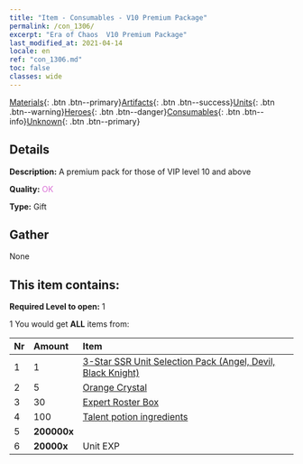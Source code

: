 ```yaml
---
title: "Item - Consumables - V10 Premium Package"
permalink: /con_1306/
excerpt: "Era of Chaos  V10 Premium Package"
last_modified_at: 2021-04-14
locale: en
ref: "con_1306.md"
toc: false
classes: wide
---
```

 [Materials](/Items/){: .btn .btn--primary}[Artifacts](/Items/Artifacts/){: .btn .btn--success}[Units](/Items/Units/){: .btn .btn--warning}[Heroes](/Items/Heroes/){: .btn .btn--danger}[Consumables](/Items/Consumables/){: .btn .btn--info}[Unknown](/Items/Unknown/){: .btn .btn--primary}

## Details
 **Description:** A premium pack for those of VIP level 10 and above

 **Quality:** <span style="color: #DA70D6">OK</span>

 **Type:** Gift

## Gather

  None

## This item contains:

 **Required Level to open:** 1

 1 You would get **ALL** items  from:

  | Nr | Amount |     Item    |
  |:---|:-------|:------------|
  | 1 | 1 | [3-Star SSR Unit Selection Pack (Angel, Devil, Black Knight)](/Items/con_1320/) | 
  | 2 | 5 | [Orange Crystal](/Items/con_730/) | 
  | 3 | 30 | [Expert Roster Box](/Items/con_776/) | 
  | 4 | 100 | [Talent potion ingredients](/Items/con_1120/) | 
  | 5 |  **200000x** | <i class="fas fa-coins"/> |  | 
  | 6 |  **20000x** | Unit EXP |  | 
